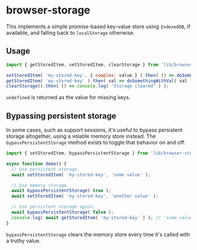 browser-storage
===============

This implements a simple promise-based key-value store using `IndexedDB`, if available, and falling
back to `localStorage` otherwise.

## Usage

```js
import { getStoredItem, setStoredItem, clearStorage } from 'lib/browser-storage';

setStoredItem( 'my-stored-key', { complex: value } ).then( () => doSomething() );
getStoredItem( 'my-stored-key' ).then( val => doSomethingWithVal( val ) );
clearStorage().then( () => console.log( 'Storage cleared' ) );
```

`undefined` is returned as the value for missing keys.


## Bypassing persistent storage

In some cases, such as support sessions, it's useful to bypass persistent storage altogether, using
a volatile memory store instead. The `bypassPersistentStorage` method exists to toggle that behavior
on and off.

```js
import { setStoredItem, bypassPersistentStorage } from 'lib/browser-storage';

async function demo() {
  // Use persistent storage.
  await setStoredItem( 'my-stored-key', 'some value' );

  // Use memory storage.
  await bypassPersistentStorage( true );
  await setStoredItem( 'my-stored-key', 'another value' );

  // Use persistent storage again.
  await bypassPersistentStorage( false );
  console.log( await getStoredItem( 'my-stored-key' ) ); // 'some value'
}
```

`bypassPersistentStorage` clears the memory store every time it's called with a truthy value.
